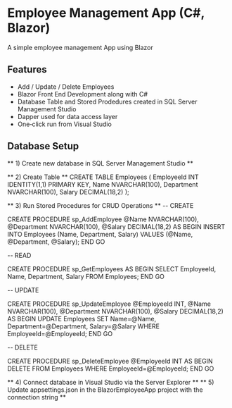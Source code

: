 # Employee Management App (C#, Blazor)

A simple employee management App using Blazor

## Features
- Add / Update / Delete Employees
- Blazor Front End Development along with C#
- Database Table and Stored Prodedures created in SQL Server Management Studio
- Dapper used for data access layer
- One‑click run from Visual Studio

## Database Setup
** 1) Create new database in SQL Server Management Studio **

** 2) Create Table **
CREATE TABLE Employees (
    EmployeeId INT IDENTITY(1,1) PRIMARY KEY,
    Name NVARCHAR(100),
    Department NVARCHAR(100),
    Salary DECIMAL(18,2)
);

** 3) Run Stored Procedures for CRUD Operations **
-- CREATE

CREATE PROCEDURE sp_AddEmployee
    @Name NVARCHAR(100),
    @Department NVARCHAR(100),
    @Salary DECIMAL(18,2)
AS
BEGIN
    INSERT INTO Employees (Name, Department, Salary)
    VALUES (@Name, @Department, @Salary);
END
GO

-- READ

CREATE PROCEDURE sp_GetEmployees
AS
BEGIN
    SELECT EmployeeId, Name, Department, Salary FROM Employees;
END
GO

-- UPDATE

CREATE PROCEDURE sp_UpdateEmployee
    @EmployeeId INT,
    @Name NVARCHAR(100),
    @Department NVARCHAR(100),
    @Salary DECIMAL(18,2)
AS
BEGIN
    UPDATE Employees
    SET Name=@Name, Department=@Department, Salary=@Salary
    WHERE EmployeeId=@EmployeeId;
END
GO

-- DELETE

CREATE PROCEDURE sp_DeleteEmployee
    @EmployeeId INT
AS
BEGIN
    DELETE FROM Employees WHERE EmployeeId=@EmployeeId;
END
GO

** 4) Connect database in Visual Studio via the Server Explorer **
** 5) Update appsettings.json in the BlazorEmployeeApp project with the connection string **
